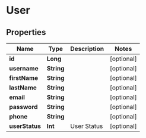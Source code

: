 
# User

## Properties
Name | Type | Description | Notes
------------ | ------------- | ------------- | -------------
**id** | **Long** |  |  [optional]
**username** | **String** |  |  [optional]
**firstName** | **String** |  |  [optional]
**lastName** | **String** |  |  [optional]
**email** | **String** |  |  [optional]
**password** | **String** |  |  [optional]
**phone** | **String** |  |  [optional]
**userStatus** | **Int** | User Status |  [optional]



